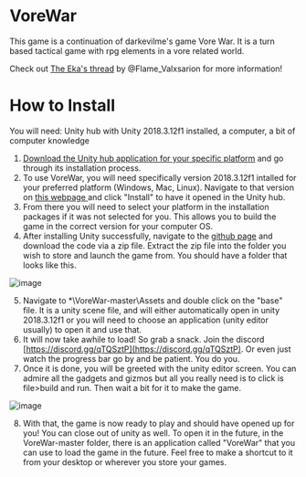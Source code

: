 # VoreWar
This game is a continuation of darkevilme's game Vore War. It is a turn based tactical game with rpg elements in a vore related world.

Check out [The Eka's thread](https://aryion.com/forum/viewtopic.php?f=79&t=65398) by @Flame_Valxsarion for more information! 

# How to Install

You will need: Unity hub with Unity 2018.3.12f1 installed, a computer, a bit of computer knowledge

1. [Download the Unity hub application for your specific platform](https://unity.com/download) and go through its installation process. 
2. To use VoreWar, you will need specifically version 2018.3.12f1 intalled for your preferred platform (Windows, Mac, Linux). Navigate to that version on [this webpage ](https://unity.com/releases/editor/archive) and click "Install" to have it opened in the Unity hub.
3. From there you will need to select your platform in the installation packages if it was not selected for you. This allows you to build the game in the correct version for your computer OS.
4. After installing Unity successfully, navigate to the [github page](https://github.com/Flame-Valxsarion/VoreWar) and download the code via a zip file. Extract the zip file into the folder you wish to store and launch the game from. You should have a folder that looks like this.

![image](https://github.com/user-attachments/assets/e37bf9ca-89a5-49cd-ac8f-5b9abd320ff3)

5. Navigate to *\VoreWar-master\Assets and double click on the "base" file. It is a unity scene file, and will either automatically open in unity 2018.3.12f1 or you will need to choose an application (unity editor usually) to open it and use that.
6. It will now take awhile to load! So grab a snack. Join the discord [https://discord.gg/qTQSztP](https://discord.gg/qTQSztP). Or even just watch the progress bar go by and be patient. You do you.
7. Once it is done, you will be greeted with the unity editor screen. You can admire all the gadgets and gizmos but all you really need is to click is file>build and run. Then wait a bit for it to make the game.

![image](https://github.com/user-attachments/assets/9fe2b9bd-2a01-4784-8242-366d8bdd6c83)

8. With that, the game is now ready to play and should have opened up for you! You can close out of unity as well. To open it in the future, in the VoreWar-master folder, there is an application called "VoreWar" that you can use to load the game in the future. Feel free to make a shortcut to it from your desktop or wherever you store your games.


